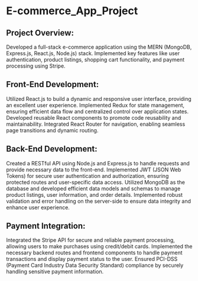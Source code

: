 # E-commerce_App_Project
## Project Overview:

Developed a full-stack e-commerce application using the MERN (MongoDB, Express.js, React.js, Node.js) stack.
Implemented key features like user authentication, product listings, shopping cart functionality, and payment processing using Stripe.

## Front-End Development:

Utilized React.js to build a dynamic and responsive user interface, providing an excellent user experience.
Implemented Redux for state management, ensuring efficient data flow and centralized control over application states.
Developed reusable React components to promote code reusability and maintainability.
Integrated React Router for navigation, enabling seamless page transitions and dynamic routing.

## Back-End Development:

Created a RESTful API using Node.js and Express.js to handle requests and provide necessary data to the front-end.
Implemented JWT (JSON Web Tokens) for secure user authentication and authorization, ensuring protected routes and user-specific data access.
Utilized MongoDB as the database and developed efficient data models and schemas to manage product listings, user information, and order details.
Implemented robust validation and error handling on the server-side to ensure data integrity and enhance user experience.

## Payment Integration:

Integrated the Stripe API for secure and reliable payment processing, allowing users to make purchases using credit/debit cards.
Implemented the necessary backend routes and frontend components to handle payment transactions and display payment status to the user.
Ensured PCI-DSS (Payment Card Industry Data Security Standard) compliance by securely handling sensitive payment information.
